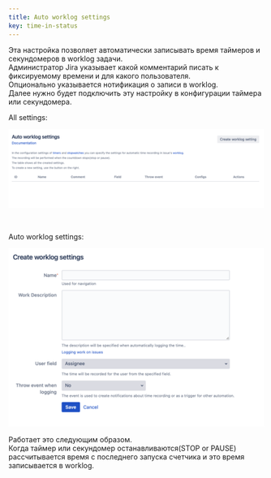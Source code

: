 ```yaml
---
title: Auto worklog settings
key: time-in-status
---
```


Эта настройка позволяет автоматически записывать время таймеров и секундомеров в worklog задачи.<br>
Администратор Jira указывает какой комментарий писать к фиксируемому времени и для какого пользователя.<br>
Опционально указывается нотификация о записи в worklog.<br>
Далее нужно будет подключить эту настройку в конфигурации таймера или секундомера.<br>

All settings:<br>
<p style="text-align: center;"><a href="/uploads/time-in-status/worklog-settings/1.png"><img src="/uploads/time-in-status/worklog-settings/1.png" style="width:600px"/></a></p>
<br>

Auto worklog settings:<br>
<p style="text-align: center;"><a href="/uploads/time-in-status/worklog-settings/2.png"><img src="/uploads/time-in-status/worklog-settings/2.png" style="width:600px"/></a><br></p>

Работает это следующим образом.<br>
Когда таймер или секундомер останавливаются(STOP or PAUSE) рассчитывается время с последнего запуска счетчика и это время записывается в worklog.
